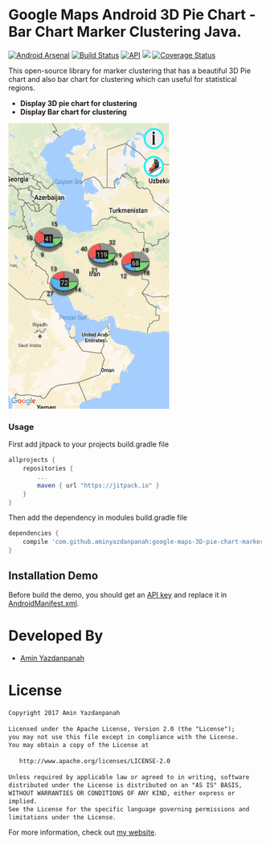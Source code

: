 # Google Maps Android 3D Pie Chart - Bar Chart Marker Clustering Java.

[![Android Arsenal](https://img.shields.io/badge/Android%20Arsenal-Google%20Maps%20Android%203D%20Pie%20Chart-brightgreen.svg?style=flat)](https://android-arsenal.com/details/1/5748)
[![Build Status](https://travis-ci.org/aminyazdanpanah/google-maps-3D-pie-chart-marker-clustering-java.svg?branch=master)](https://travis-ci.org/aminyazdanpanah/google-maps-3D-pie-chart-marker-clustering-java)
[![API](https://img.shields.io/badge/API-15%2B-brightgreen.svg?style=flat)](https://android-arsenal.com/api?level=15)
[![](https://jitpack.io/v/aminyazdanpanah/google-maps-3D-pie-chart-marker-clustering-java.svg)](https://jitpack.io/#aminyazdanpanah/google-maps-3D-pie-chart-marker-clustering-java)
[![Coverage Status](https://coveralls.io/repos/github/aminyazdanpanah/google-maps-3D-pie-chart-marker-clustering-java/badge.svg?branch=master)](https://coveralls.io/github/aminyazdanpanah/google-maps-3D-pie-chart-marker-clustering-java?branch=master)


This open-source library for marker clustering that has a beautiful 3D Pie chart and also bar chart for clustering which can useful for statistical regions.


- **Display 3D pie chart for clustering**
- **Display Bar chart for clustering**

![Demo](/doc/demo.gif?raw=true "Demo")


### Usage

First add jitpack to your projects build.gradle file

```gradle
allprojects {
    repositories {
        ...
        maven { url "https://jitpack.io" }
   	}
}
```

Then add the dependency in modules build.gradle file

```gradle
dependencies {
    compile 'com.github.aminyazdanpanah:google-maps-3D-pie-chart-marker-clustering-java:v1.2'
}
```

## Installation Demo
Before build the demo, you should get an [API key][API] and replace it in [AndroidManifest.xml][manifest]. 

# Developed By

* [Amin Yazdanpanah](https://www.linkedin.com/in/aminyazdanpanah/) 


# License

    Copyright 2017 Amin Yazdanpanah

    Licensed under the Apache License, Version 2.0 (the "License");
    you may not use this file except in compliance with the License.
    You may obtain a copy of the License at

       http://www.apache.org/licenses/LICENSE-2.0

    Unless required by applicable law or agreed to in writing, software
    distributed under the License is distributed on an "AS IS" BASIS,
    WITHOUT WARRANTIES OR CONDITIONS OF ANY KIND, either express or implied.
    See the License for the specific language governing permissions and
    limitations under the License. 


For more information, check out [my website][my-website].

[my-website]: http://www.aminyazdanpanah.com 
[manifest]: https://github.com/aminyazdanpanah/google-maps-3D-pie-chart-marker-clustering-java/blob/master/demo/src/main/AndroidManifest.xml#L39
[API]:https://developers.google.com/maps/documentation/android-api/signup
